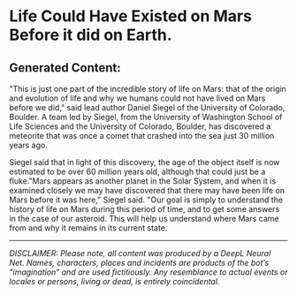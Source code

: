# Life Could Have Existed on Mars Before it did on Earth.

## Generated Content:

"This is just one part of the incredible story of life on Mars: that of the origin and evolution of life and why we humans could not have lived on Mars before we did," said lead author Daniel Siegel of the University of Colorado, Boulder. A team led by Siegel, from the University of Washington School of Life Sciences and the University of Colorado, Boulder, has discovered a meteorite that was once a comet that crashed into the sea just 30 million years ago.


Siegel said that in light of this discovery, the age of the object itself is now estimated to be over 60 million years old, although that could just be a fluke."Mars appears as another planet in the Solar System, and when it is examined closely we may have discovered that there may have been life on Mars before it was here," Siegel said. "Our goal is simply to understand the history of life on Mars during this period of time, and to get some answers in the case of our asteroid. This will help us understand where Mars came from and why it remains in its current state.

---

_DISCLAIMER:
Please note, all content was produced by a DeepL Neural Net. Names, characters, places and incidents are products of the bot’s "imagination" and are used fictitiously. Any resemblance to actual events or locales or persons, living or dead, is entirely coincidental._